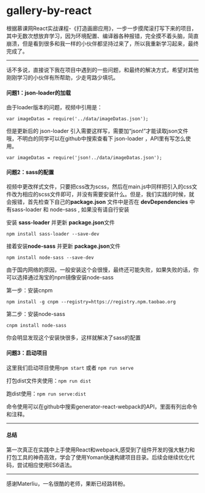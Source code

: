 # gallery-by-react

根据慕课网React实战课程-《打造画廊应用》，一步一步摸爬滚打写下来的项目，其中无数次想放弃学习，因为环境配置、编译器各种报错，完全摸不着头脑，简直崩溃，但是看到很多和我一样的小伙伴都坚持过来了，所以我重新学习起来，最终完成了。


----------


话不多说，直接说下我在项目中遇到的一些问题，和最终的解决方式，希望对其他刚刚学习的小伙伴有所帮助，少走弯路少填坑。

#### 问题1：json-loader的加载
由于loader版本的问题，视频中引用是：

```
var imageDatas = require('../data/imageDatas.json');
```
但是更新后的 json-loader 引入需要这样写，需要加“json!”才能读取json文件哦，不明白的同学可以在github中搜索查看下 json-loader ，API里有写怎么使用。

```
var imageDatas = require('json!../data/imageDatas.json');
```
#### 问题2：sass的配置
视频中更改样式文件，只要把css改为scss，然后在main.js中同样把引入的css文件改为相应的scss文件即可，并没有需要安装什么。但是，我们实践的时候，就会报错，首先检查下自己的**package.json** 文件中是否在 **devDependencies** 中有sass-loader 和 node-sass , 如果没有请自行安装

安装 **sass-loader** 并更新 **package.json**文件

```
npm install sass-loader --save-dev
```

接着安装**node-sass** 并更新 **package.json**文件
```
npm install node-sass --save-dev
```
由于国内网络的原因，一般安装这个会很慢，最终还可能失败，如果失败的话，你可以选择通过淘宝的npm镜像安装node-sass

第一步：安装cnpm
```
npm install -g cnpm --registry=https://registry.npm.taobao.org
```
第二步：安装node-sass

```
cnpm install node-sass  
```
你会明显发现这个安装快很多，这样就解决了sass的配置

#### 问题3：启动项目

这里我们启动项目使用`npm start` 或者 `npm run serve`

打包dist文件夹使用：`npm run dist`

跑dist使用：`npm run serve:dist`

命令使用可以在github中搜索generator-react-webpack的API，里面有列出命令和注释。

----------

#### 总结

第一次真正在实践中上手使用React和webpack,感受到了组件开发的强大魅力和打包工具的神奇高效，学会了使用Yoman快速构建项目目录。后续会继续优化代码，尝试相应使用ES6语法。

----------
感谢Materliu，一名很酷的老师，果断已经路转粉。
